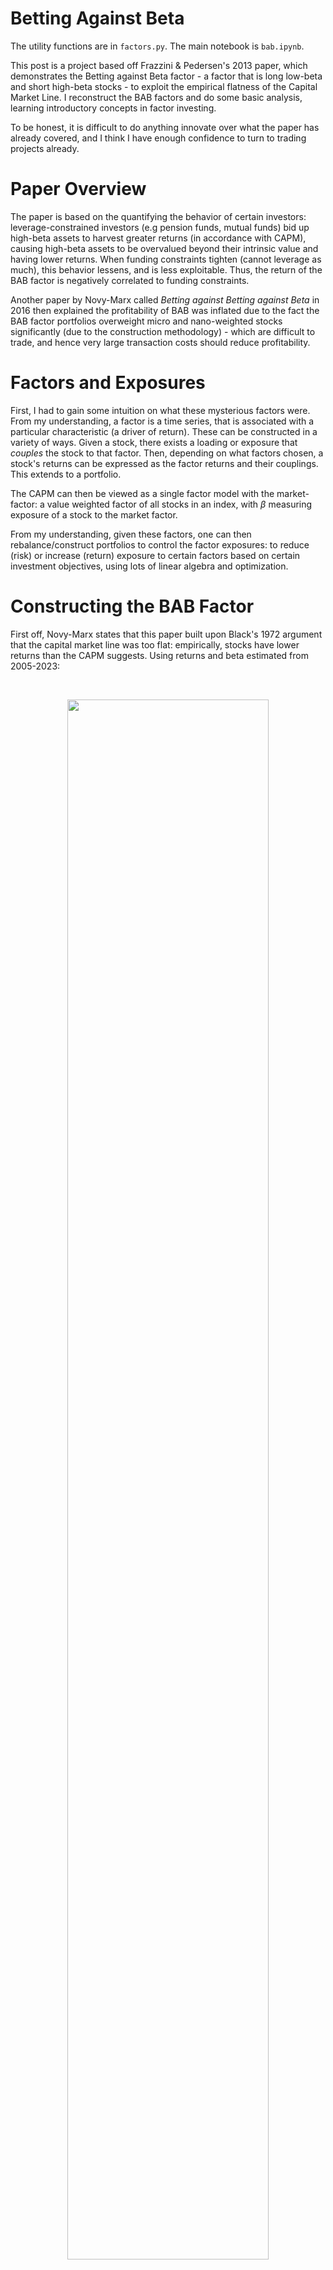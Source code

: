 # Betting Against Beta

The utility functions are in `factors.py`. The main notebook is `bab.ipynb`.

This post is a project based off Frazzini & Pedersen's 2013 paper, which demonstrates the Betting against Beta factor - a factor that is long low-beta and short high-beta stocks - to exploit the empirical flatness of the Capital Market Line. I reconstruct the BAB factors and do some basic analysis, learning introductory concepts in factor investing. 

To be honest, it is difficult to do anything innovate over what the paper has already covered, and I think I have enough confidence to turn to trading projects already.

<!-- <br>
<p align='center'>
<img src="images/osc.png" style="width:75%;"/>
</p align='center'> -->

# Paper Overview

The paper is based on the quantifying the behavior of certain investors: leverage-constrained investors (e.g pension funds, mutual funds) bid up high-beta assets to harvest greater returns (in accordance with CAPM), causing high-beta assets to be overvalued beyond their intrinsic value and having lower returns. When funding constraints tighten (cannot leverage as much), this behavior lessens, and is less exploitable. Thus, the return of the BAB factor is negatively correlated to funding constraints. 

Another paper by Novy-Marx called _Betting against Betting against Beta_ in 2016 then explained the profitability of BAB was inflated due to the fact the BAB factor portfolios overweight micro and nano-weighted stocks significantly (due to the construction methodology) - which are difficult to trade, and hence very large transaction costs should reduce profitability.


# Factors and Exposures

First, I had to gain some intuition on what these mysterious factors were. From my understanding, a factor is a time series, that is associated with a particular characteristic (a driver of return). These can be constructed in a variety of ways. Given a stock, there exists a loading or exposure that _couples_ the stock to that factor. Then, depending on what factors chosen, a stock's returns can be expressed as the factor returns and their couplings. This extends to a portfolio.

 The CAPM can then be viewed as a single factor model with the market-factor: a value weighted factor of all stocks in an index, with $\beta$ measuring exposure of a stock to the market factor.

From my understanding, given these factors, one can then rebalance/construct portfolios to control the factor exposures: to reduce (risk) or increase (return) exposure to certain factors based on certain investment objectives, using lots of linear algebra and optimization.


# Constructing the BAB Factor

First off, Novy-Marx states that this paper built upon Black's 1972 argument that the capital market line was too flat: empirically, stocks have lower returns than the CAPM suggests. Using returns and beta estimated from 2005-2023:

<br>
<p align='center'>
<img src="images/1.png" style="width:80%;"/>
</p align='center'>


As expected, the $R^2$ is low implying a flat naive line (predicting $\mu$) would be almost an equally good fit. I then calculate the betas according to FP's methodology:

$$\hat{\beta}^{ts}_{i}=\hat{\rho}\frac{\hat{\sigma}_i}{\hat{\sigma}_m}$$

Rather than estimating $\beta$ via a regression directly, FP use the rolling 5Y correlation and 1Y rolling volatilities with 1-day log returns and 3-day log returns respectively. This is to account for non-synchronous trading which is the idea that stocks with different trading frequencies have prices react at different speeds. I'm not entirely sure how this works, however. These betas are shrunk cross-sectionally with the cross-sectional mean.

Then, a low-beta and high-beta portfolio are constructed. The betas are ranked cross-sectionally and a long-short portfolio is formed with stocks above and below median beta with the formula given by Novy-Marx.
<br>
<p align='center'>
<img src="images/2.png" style="width:80%;"/>
</p align='center'>

In other words, rank-weights are formed, taking the ranked distance from median rank divided by the sum of ranked distances. The weights are normalized via leverage by dividing the return or weights by the total portfolio beta at that point in time.

$$r^{BAB}_{t+1}=\frac{1}{\beta^L_t}(r^L_{t+1}-r^f)-\frac{1}{\beta^H_t}(r^H_{t+1}-r^f)$$

So, the long portfolio is overleveraged by a factor of $\sim 1/0.8\approx 1.25$ and the short is underleveraged by a factor of $\sim 1/1.4\approx 0.71$. This is what we get:


<br>
<p align='center'>
    <div style="display: flex; justify-content: center;">
        <img src="images/3.png" style="margin-right: 5px; width:50%">
        <img src="images/4.png" style="width:50%">
    </div>
</p align='center'>


Again, because I did not have access to historical index constituents, I use the S&P 'survivors' (never left the index) from 2005. Of course, survivorship bias inflates performance. I also tried to replicate the value-weighted (market cap) BAB factor as per Novy-Marx.


```Python
# function to calculate rolling betas 
def calc_fp_betas(stock_returns, market_returns):
    """apply, column wise"""
    stock_returns_3d = stock_returns.rolling(3).sum().dropna()
    market_returns_3d = market_returns.rolling(3).sum().dropna() 
    
    corr = stock_returns_3d.rolling(252*5).corr(market_returns_3d).dropna()
    stock_vol = stock_returns.rolling(252).std().dropna()
    market_vol = market_returns.rolling(252).std().dropna()
    
    betas = corr.mul(stock_vol,axis=0).div(market_vol,axis=0)
    betas = betas.reindex(stock_returns.index)
    return betas['Adj Close']

# function to apply to each row to get rank-weights
def process_ranked_beta_row(row):
    # Step 1: Rank the betas
    ranked_betas = row.rank()
    # Step 2: Calculate row-wise median rank
    median_rank = np.median(ranked_betas)
    # Step 3: Subtract each rank by the median rank
    rank_minus_median = ranked_betas - median_rank
    # Step 4: Calculate row-wise sum of rank minus median rank. +ve. low beta
    sum_rank_minus_median_above = rank_minus_median[rank_minus_median > 0].sum()
    # Step 5: Calculate row-wise sum of rank minus median rank. -ve. high beta
    sum_rank_minus_median_below = rank_minus_median[rank_minus_median < 0].sum()
    # Step 6: Divide each stock above median rank by the calculated sum from Step 4
    for i in range(len(rank_minus_median)):
        # long low beta
        if rank_minus_median[i] >= 0:
            rank_minus_median[i] /= sum_rank_minus_median_above
        # Short high beta
        if rank_minus_median[i] < 0:
            rank_minus_median[i] /= -1*sum_rank_minus_median_below
    return rank_minus_median
```


# Performance vs Fama-French 5 Factor Model

My objective was to implement the factor construction methodology in code, and having done that, from now on, I switch back to the original BAB factor provided by AQR. 

I then take the Fama-French 5 factor data and regress the constructed BAB factor against them:

<br>
<p align='center'>
<img src="images/5.png" style="width:50%;"/>
</p align='center'>

The $R^2$ is very low, implying majority of variance is not captured by the Fama French factors. The alpha is 57 bps of excess returns. The p-values of the betas are lowest for the CMA and RMW factors, and betas are positive. BAB tilts most towards the investment and profitability factors:


<br>
<p align='center'>
    <div style="display: flex; justify-content: center;">
        <img src="images/6a.png" style="margin-right: 5px; width:50%">
        <img src="images/6b.png" style="width:50%">
    </div>
</p align='center'>
Does this imply that low beta stocks have higher operating profit and and invest more conservatively? This makes sense, since one could argue low beta stocks are from more defensive industries like utilities & consumer staples. Novy-Marx argues the strong returns are overestimated due to transaction costs.



<br>
<p align='center'>
    <img src="images/6.png" style="width:75%">
</p align='center'>

Given the rank-weights are adjusted via leverage to make BAB have zero beta, it should have a fairly flat slope when regressed against market returns, which checks out.

<br>
<p align='center'>
<img src="images/7.png" style="width:75%">
</p align='center'>

# Overweight in Small Cap Stocks

Novy-Marx explains that the returns are unrealistic as the factor overweights small cap stocks. Using my own S&P BAB, and a scraped market capitalization turnover dataframe from [companiesmarketcap.com](https://companiesmarketcap.com), we can take the total turnover, per market cap decile:

<br>
<p align='center'>
    <div style="display: flex; justify-content: center;">
        <img src="images/8.png" style="margin-right: 5px; width:50%">
        <img src="images/9.png" style="width:50%">
    </div>
</p align='center'>


While this looks even, plotting the decile breakpoints shows how much BAB trades in small cap stocks. As per Novy-Marx, there is significant overweight in the lower decile sized stocks which would incur large transaction costs. To adjust for this, they suggest a value-weighted BAB factor.


# Seasonality

I then explore some seasonality patterns by looking at the monthly Sharpe. For whatever reason, there seems to be a strong performance during the midyear period and the first and last months.
<br>
<p align='center'>
    <div style="display: flex; justify-content: center;">
        <img src="images/10a.png" style="margin-right: 5px; width:53%">
        <img src="images/10b.png" style="width:53%">
    </div>
</p align='center'>

# Relation to Funding Constraints via TED Spread    

Lastly, the TED spread is the spread of the 3M Treasury bill and the 3M LIBOR. While it has been discontinued, my understanding is that LIBOR represents the rate banks lend to each other. So a high TED spread indicates banks charge higher rates, which occurs when they expect greater level of risk and want to be compensated fairly. I run a regression on the lagged spread and we see that there is a slightly negative coefficient.

<br>
<p align='center'>
    <div style="display: flex; justify-content: center;">
        <img src="images/11a.png" style="margin-right: 5px; width:53%">
        <img src="images/11b.png" style="width:53%">
    </div>
</p align='center'>

The authors argue that in times of credit risk, constrained investors (e.g pension funds, mutual funds) have less leverage to use. Thus, the extent to which the behavioural pattern occurs (bidding up high beta stocks) is less, and the BAB effect is reduced, leading to a lower return.

# Conclusion

In conclusion, this is just a quick post for me to get some basic exposure to what factors are. But of course, given all these factors, how are they utilized in an investment strategy? This is something I have yet to learn.